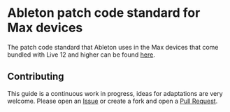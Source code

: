 # Ableton patch code standard for Max devices

The patch code standard that Ableton uses in the Max devices that come bundled with Live 12 and higher can be found [here](patchcodestandard.md).

## Contributing

This guide is a continuous work in progress, ideas for adaptations are very welcome. Please open an [Issue](https://github.com/Ableton/maxdevtools/issues) or create a fork and open a [Pull Request](https://github.com/Ableton/maxdevtools/pulls).
